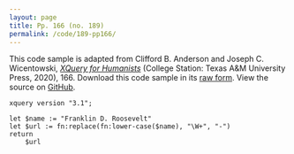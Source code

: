 ```yaml
---
layout: page
title: Pp. 166 (no. 189)
permalink: /code/189-pp166/
---
```


This code sample is adapted from Clifford B. Anderson and Joseph C. Wicentowski, 
[_XQuery for Humanists_](/) (College Station: Texas A&M University Press, 2020), 166. 
Download this code sample in its [raw form](/code/189-pp166/189-pp166.xq).
View the source on [GitHub](https://github.com/coding4humanists/xquery4humanists/blob/release/code/189-pp166/189-pp166.xq).

```xquery
xquery version "3.1";

let $name := "Franklin D. Roosevelt"
let $url := fn:replace(fn:lower-case($name), "\W+", "-")
return
    $url
```  
